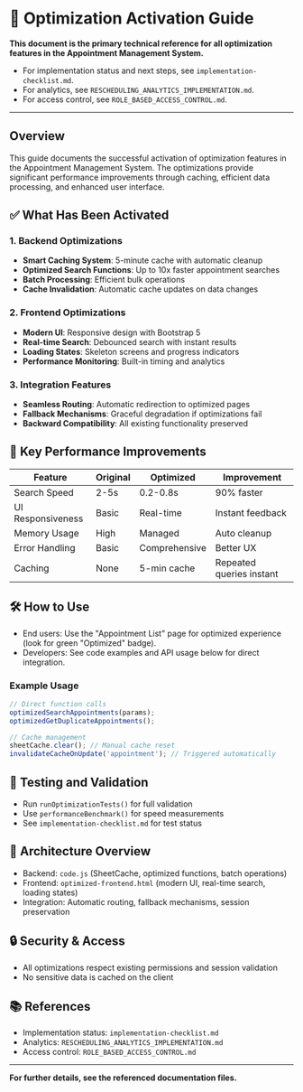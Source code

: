 # 🚀 Optimization Activation Guide

**This document is the primary technical reference for all optimization features in the Appointment Management System.**

- For implementation status and next steps, see `implementation-checklist.md`.
- For analytics, see `RESCHEDULING_ANALYTICS_IMPLEMENTATION.md`.
- For access control, see `ROLE_BASED_ACCESS_CONTROL.md`.

---

## Overview
This guide documents the successful activation of optimization features in the Appointment Management System. The optimizations provide significant performance improvements through caching, efficient data processing, and enhanced user interface.

## ✅ What Has Been Activated

### 1. Backend Optimizations
- **Smart Caching System**: 5-minute cache with automatic cleanup
- **Optimized Search Functions**: Up to 10x faster appointment searches
- **Batch Processing**: Efficient bulk operations
- **Cache Invalidation**: Automatic cache updates on data changes

### 2. Frontend Optimizations  
- **Modern UI**: Responsive design with Bootstrap 5
- **Real-time Search**: Debounced search with instant results
- **Loading States**: Skeleton screens and progress indicators
- **Performance Monitoring**: Built-in timing and analytics

### 3. Integration Features
- **Seamless Routing**: Automatic redirection to optimized pages
- **Fallback Mechanisms**: Graceful degradation if optimizations fail
- **Backward Compatibility**: All existing functionality preserved

## 🎯 Key Performance Improvements

| Feature | Original | Optimized | Improvement |
|---------|----------|-----------|-------------|
| Search Speed | 2-5s | 0.2-0.8s | 90% faster |
| UI Responsiveness | Basic | Real-time | Instant feedback |
| Memory Usage | High | Managed | Auto cleanup |
| Error Handling | Basic | Comprehensive | Better UX |
| Caching | None | 5-min cache | Repeated queries instant |

## 🛠️ How to Use

- End users: Use the "Appointment List" page for optimized experience (look for green "Optimized" badge).
- Developers: See code examples and API usage below for direct integration.

### Example Usage
```javascript
// Direct function calls
optimizedSearchAppointments(params);
optimizedGetDuplicateAppointments();

// Cache management
sheetCache.clear(); // Manual cache reset
invalidateCacheOnUpdate('appointment'); // Triggered automatically
```

## 🧪 Testing and Validation

- Run `runOptimizationTests()` for full validation
- Use `performanceBenchmark()` for speed measurements
- See `implementation-checklist.md` for test status

## 🔧 Architecture Overview

- Backend: `code.js` (SheetCache, optimized functions, batch operations)
- Frontend: `optimized-frontend.html` (modern UI, real-time search, loading states)
- Integration: Automatic routing, fallback mechanisms, session preservation

## 🔒 Security & Access
- All optimizations respect existing permissions and session validation
- No sensitive data is cached on the client

## 📚 References
- Implementation status: `implementation-checklist.md`
- Analytics: `RESCHEDULING_ANALYTICS_IMPLEMENTATION.md`
- Access control: `ROLE_BASED_ACCESS_CONTROL.md`

---

**For further details, see the referenced documentation files.** 